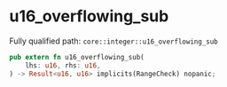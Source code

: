 # u16_overflowing_sub

Fully qualified path: `core::integer::u16_overflowing_sub`

```rust
pub extern fn u16_overflowing_sub(
    lhs: u16, rhs: u16,
) -> Result<u16, u16> implicits(RangeCheck) nopanic;
```

